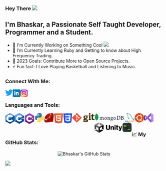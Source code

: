 ### Hey There <img src="https://media.giphy.com/media/hvRJCLFzcasrR4ia7z/giphy.gif" width="25px">

## I'm Bhaskar, a Passionate Self Taught Developer, Programmer and a Student.

- 🔭 I'm Currently Working on Something Cool <img src="https://media.giphy.com/media/5QSqXWQWCoeGch9RX6/giphy.gif" width="23px">
- 🌱 I’m Currently Learning Ruby and Getting to know about High Frequency Trading.                                                                       
- 🥅 2023 Goals: Contribute More to Open Source Projects.
- ⚡ Fun fact: I Love Playing Basketball and Listening to Music.


### Connect With Me:

[<img align="left" alt="Bhaskar-R | Twitter" width="24px" src="Images/Images/Twitter.png" />][twitter]
[<img align="left" alt="Bhaskar-R | LinkedIn" width="24px" src="Images/Images/LinkedIn.png" />][linkedin]
[<img align="left" alt="Bhaskar-R | Instagram" width="24px" src="Images/Images/Instagram.png" />][instagram]

<br />

### Languages and Tools:

<img align="left" alt="C" width="30px" src="Images/Images/C.png" />
<img align="left" alt="C++" width="30px" src="Images/Images/C++.png" />
<img align="left" alt="C#" width="35px" src="Images/Images/CSharp.png" />
<img align="left" alt="Python" width="30px" src="Images/Images/Python.png" />
<img align="left" alt="Ruby" width="30px" src="Images/Images/Ruby.png" />
<img align="left" alt="HTML" width="31px" src="Images/Images/HTML.png" />
<img align="left" alt="CSS" width="28px" src="Images/Images/Css.png" />
<img align="left" alt="Git" width="72px" src="Images/Images/Git.png" />
<img align="left" alt="Mongo DB" width="98px" src="Images/Images/MongoDB.png" />
<img align="left" alt="MySQL" width="30px" src="Images/Images/MySQL.png" />
<img align="left" alt="Ubuntu" width="30px" src="Images/Images/Ubuntu.png" />
<img align="left" alt="Visual Studio Code" width="30px" src="Images/Images/VisualStudio.png" />
<img align="left" alt="Unity" width="88px" src="Images/Images/Unity.png" />
<img align="left" alt="Shell" width="31px" src="Images/Images/Shell.png" />

<br />
<br />

### 📈 My GitHub Stats:
<p align="center"> <img align="center" alt="Bhaskar's GitHub Stats" src="https://github-readme-stats.vercel.app/api?username=Bhaskar-R&show_icons=true&count_private=true&theme=gotham&hide_border=false" />



![](https://visitor-badge.glitch.me/badge?page_id=Bhaskar-R.Bhaskar-R)


[twitter]: https://twitter.com/bhaskar9980
[instagram]: https://www.instagram.com/bhaskar.1606/
[linkedin]: https://www.linkedin.com/in/bhaskar9980/
